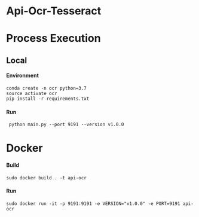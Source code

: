 # Api-Ocr-Tesseract

# Process Execution

## Local

#### Environment

    conda create -n ocr python=3.7
    source activate ocr
    pip install -r requirements.txt

#### Run

     python main.py --port 9191 --version v1.0.0

# Docker

#### Build

    sudo docker build . -t api-ocr

#### Run

    sudo docker run -it -p 9191:9191 -e VERSION="v1.0.0" -e PORT=9191 api-ocr